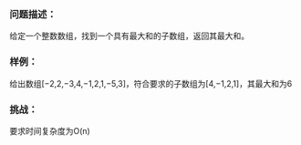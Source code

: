 ### 问题描述：
给定一个整数数组，找到一个具有最大和的子数组，返回其最大和。

### 样例：
给出数组[−2,2,−3,4,−1,2,1,−5,3]，符合要求的子数组为[4,−1,2,1]，其最大和为6

### 挑战：
要求时间复杂度为O(n)